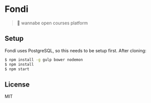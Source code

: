 # Fondi

> :lollipop: wannabe open courses platform

## Setup

Fondi uses PostgreSQL, so this needs to be setup first. After cloning:

```sh
$ npm install -g gulp bower nodemon
$ npm install
$ npm start
```

## License

MIT
